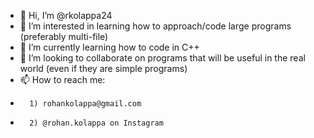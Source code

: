 - 👋 Hi, I’m @rkolappa24
- 👀 I’m interested in learning how to approach/code large programs (preferably multi-file)
- 🌱 I’m currently learning how to code in C++
- 💞️ I’m looking to collaborate on programs that will be useful in the real world (even if they are simple programs)
- 📫 How to reach me: 
-       1) rohankolappa@gmail.com
-       2) @rohan.kolappa on Instagram

<!---
rkolappa24/rkolappa24 is a ✨ special ✨ repository because its `README.md` (this file) appears on your GitHub profile.
You can click the Preview link to take a look at your changes.
--->
